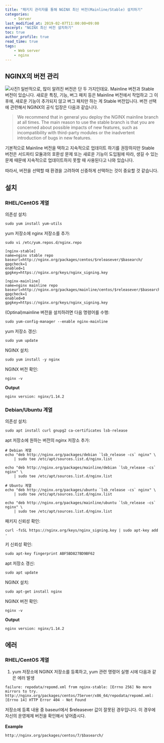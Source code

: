 ```yaml
---
title: "패키지 관리자를 통해 NGINX 최신 버전(Mainline/Stable) 설치하기"
categories:
    - Server
last_modified_at: 2019-02-07T11:00:00+09:00
excerpt: "NGINX 최신 버전 설치하기"
toc: true
author_profile: true
read_time: true
tags:
    - Web server
    - nginx
--- 
```



## NGINX의 버전 관리
![사진1](https://www.nginx.com/wp-content/uploads/2014/04/branch-1024x395.png)
일반적으로, 많이 알려진 버전은 단 두 가지인데요. Mainline 버전과 Stable 버전이 있습니다. 새로운 특징, 기능, 버그 패치 등은 Mainline 버전에서 작업하고 그 이후에, 새로운 기능이 추가되지 않고 버그 패치만 하는 게 Stable 버전입니다. 버전 선택에 관련해서 NGINX의 공식 입장은 다음과 같습니다.

> We recommend that in general you deploy the NGINX mainline branch at all times. The main reason to use the stable branch is that you are concerned about possible impacts of new features, such as incompatibility with third-party modules or the inadvertent introduction of bugs in new features.

기본적으로 Mainline 버전을 택하고 지속적으로 업데이트 하기를 권장하지만 Stable 버전은 서드파티 모듈과의 호환성 문제 또는 새로운 기능이 도입됨에 따라, 생길 수 있는 문제 때문에 지속적으로 업데이트하지 못할 때 사용된다고 나와 있습니다.

따라서, 버전을 선택할 때 환경을 고려하여 신중하게 선택하는 것이 중요할 것 같습니다.

## 설치
### RHEL/CentOS 계열
의존성 설치: 
```
sudo yum install yum-utils
```

yum 저장소에 nginx 저장소를 추가:
```
sudo vi /etc/yum.repos.d/nginx.repo
```
```
[nginx-stable]
name=nginx stable repo
baseurl=http://nginx.org/packages/centos/$releasever/$basearch/
gpgcheck=1
enabled=1
gpgkey=https://nginx.org/keys/nginx_signing.key

[nginx-mainline]
name=nginx mainline repo
baseurl=http://nginx.org/packages/mainline/centos/$releasever/$basearch/
gpgcheck=1
enabled=0
gpgkey=https://nginx.org/keys/nginx_signing.key
```

(Optinal)mainline 버전을 설치하려면 다음 명령어를 수행:
```
sudo yum-config-manager --enable nginx-mainline
```

yum 저장소 갱신:
```
sudo yum update
```

NGINX 설치:
```
sudo yum install -y nginx
```

NGINX 버전 확인:
```
nginx -v
```
**Output**
```
nginx version: nginx/1.14.2
```

### Debian/Ubuntu 계열
의존성 설치: 
```
sudo apt install curl gnupg2 ca-certificates lsb-release
```

apt 저장소에 원하는 버전의 nginx 저장소 추가:
```
# Debian 계열
echo "deb http://nginx.org/packages/debian `lsb_release -cs` nginx" \
    | sudo tee /etc/apt/sources.list.d/nginx.list

echo "deb http://nginx.org/packages/mainline/debian `lsb_release -cs` nginx" \
    | sudo tee /etc/apt/sources.list.d/nginx.list

# Ubuntu 계열
echo "deb http://nginx.org/packages/ubuntu `lsb_release -cs` nginx" \
    | sudo tee /etc/apt/sources.list.d/nginx.list

echo "deb http://nginx.org/packages/mainline/ubuntu `lsb_release -cs` nginx" \
    | sudo tee /etc/apt/sources.list.d/nginx.list
```

패키지 신뢰성 확인:
```
curl -fsSL https://nginx.org/keys/nginx_signing.key | sudo apt-key add -
```

키 신뢰성 확인:
```
sudo apt-key fingerprint ABF5BD827BD9BF62
```

apt 저장소 갱신:
```
sudo apt update
```

NGINX 설치:
```
sudo apt-get install nginx
```

NGINX 버전 확인:
```
nginx -v
```
**Output**
```
nginx version: nginx/1.14.2
```

## 에러
### RHEL/CentOS 계열
1. yum 저장소에 NGINX 저장소를 등록하고, yum 관련 명령어 실행 시에 다음과 같은 에러 발생
```
failure: repodata/repomd.xml from nginx-stable: [Errno 256] No more mirrors to try.
http://nginx.org/packages/centos/7Server/x86_64/repodata/repomd.xml: [Errno 14] HTTP Error 404 - Not Found
```
저장소에 등록 내용 중 baseurl에서 $releasever 값이 잘못된 경우입니다. 이 경우에 자신의 운영체제 버전을 확인해서 넣어줍시다. <br/><br/>
**Example**
```
http://nginx.org/packages/centos/7/$basearch/
```